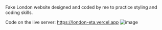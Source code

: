 Fake London website designed and coded by me to practice styling and coding skills.

Code on the live server: https://london-eta.vercel.app
![image](https://user-images.githubusercontent.com/77296221/165513856-85ea6832-23ed-4526-b20b-949bbd9f82a0.png)
